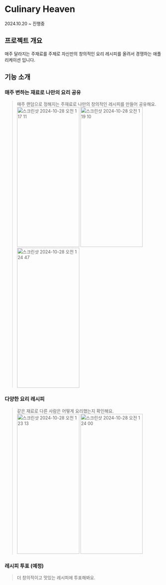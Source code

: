 # Culinary Heaven

2024.10.20 ~ 진행중

## 프로젝트 개요

매주 달라지는 주재료를 주제로 자신만의 창의적인 요리 레시피를 올려서 경쟁하는 애플리케이션 입니다.

## 기능 소개

### 매주 변하는 재료로 나만의 요리 공유

> 매주 랜덤으로 정해지는 주재료로 나만의 창의적인 레시피를 만들어 공유해요.
> <img width="200" height="450" alt="스크린샷 2024-10-28 오전 1 17 11" src="https://github.com/user-attachments/assets/7343ede8-1904-4fc0-8dea-0fd94f0a87c2">
> <img width="200" height="450" alt="스크린샷 2024-10-28 오전 1 19 10" src="https://github.com/user-attachments/assets/38df1787-6a6d-4ffb-ad74-9c057635343b">
> <img width="200" height="450" alt="스크린샷 2024-10-28 오전 1 24 47" src="https://github.com/user-attachments/assets/f3243890-9327-42e6-9c68-0cff94f1fe3a">

### 다양한 요리 레시피

> 같은 재료로 다른 사람은 어떻게 요리했는지 확인해요.
> <img width="200" height="450" alt="스크린샷 2024-10-28 오전 1 23 13" src="https://github.com/user-attachments/assets/7d0e9be1-4917-42d9-b7bd-ce9b84253fde">
> <img width="200" height="450" alt="스크린샷 2024-10-28 오전 1 24 00" src="https://github.com/user-attachments/assets/54def351-4764-4dc2-9e55-539150891162">

### 레시피 투표 (예정)

> 더 창의적이고 맛있는 레시피에 투표해봐요.

